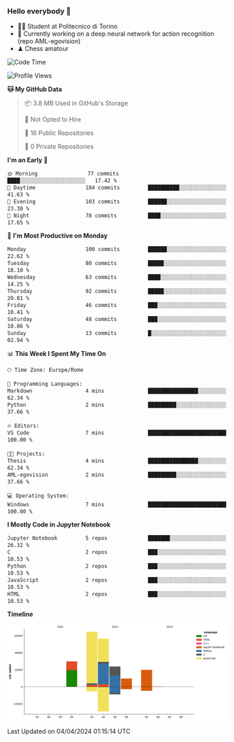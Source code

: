 ### Hello everybody 👋
- 🧑‍🎓 Student at Politecnico di Torino
- 🤖 Currently working on a deep neural network for action recognition (repo AML-egovision)
- ♟ Chess amatour

<!--
[![Figimodi's GitHub stats](https://github-readme-stats.vercel.app/api?username=figimodi&rank_icon=github&show_icons=true&include_all_commits=true)](https://github.com/figimodi/github-readme-stats)

![Top Langs](https://github-readme-stats.vercel.app/api/top-langs/?username=figimodi&layout=compact&)

[![Figimodi's WakaTime stats](https://github-readme-stats.vercel.app/api/wakatime?username=figimodi)](https://github.com/figimodi/github-readme-stats)
-->

<!--START_SECTION:waka-->
![Code Time](http://img.shields.io/badge/Code%20Time-39%20hrs%2052%20mins-blue)

![Profile Views](http://img.shields.io/badge/Profile%20Views-2-blue)

**🐱 My GitHub Data** 

> 📦 3.8 MB Used in GitHub's Storage 
 > 
> 🚫 Not Opted to Hire
 > 
> 📜 16 Public Repositories 
 > 
> 🔑 0 Private Repositories 
 > 
**I'm an Early 🐤** 

```text
🌞 Morning                77 commits          ████░░░░░░░░░░░░░░░░░░░░░   17.42 % 
🌆 Daytime                184 commits         ██████████░░░░░░░░░░░░░░░   41.63 % 
🌃 Evening                103 commits         ██████░░░░░░░░░░░░░░░░░░░   23.30 % 
🌙 Night                  78 commits          ████░░░░░░░░░░░░░░░░░░░░░   17.65 % 
```
📅 **I'm Most Productive on Monday** 

```text
Monday                   100 commits         ██████░░░░░░░░░░░░░░░░░░░   22.62 % 
Tuesday                  80 commits          █████░░░░░░░░░░░░░░░░░░░░   18.10 % 
Wednesday                63 commits          ████░░░░░░░░░░░░░░░░░░░░░   14.25 % 
Thursday                 92 commits          █████░░░░░░░░░░░░░░░░░░░░   20.81 % 
Friday                   46 commits          ███░░░░░░░░░░░░░░░░░░░░░░   10.41 % 
Saturday                 48 commits          ███░░░░░░░░░░░░░░░░░░░░░░   10.86 % 
Sunday                   13 commits          █░░░░░░░░░░░░░░░░░░░░░░░░   02.94 % 
```


📊 **This Week I Spent My Time On** 

```text
🕑︎ Time Zone: Europe/Rome

💬 Programming Languages: 
Markdown                 4 mins              ████████████████░░░░░░░░░   62.34 % 
Python                   2 mins              █████████░░░░░░░░░░░░░░░░   37.66 % 

🔥 Editors: 
VS Code                  7 mins              █████████████████████████   100.00 % 

🐱‍💻 Projects: 
Thesis                   4 mins              ████████████████░░░░░░░░░   62.34 % 
AML-egovision            2 mins              █████████░░░░░░░░░░░░░░░░   37.66 % 

💻 Operating System: 
Windows                  7 mins              █████████████████████████   100.00 % 
```

**I Mostly Code in Jupyter Notebook** 

```text
Jupyter Notebook         5 repos             ███████░░░░░░░░░░░░░░░░░░   26.32 % 
C                        2 repos             ███░░░░░░░░░░░░░░░░░░░░░░   10.53 % 
Python                   2 repos             ███░░░░░░░░░░░░░░░░░░░░░░   10.53 % 
JavaScript               2 repos             ███░░░░░░░░░░░░░░░░░░░░░░   10.53 % 
HTML                     2 repos             ███░░░░░░░░░░░░░░░░░░░░░░   10.53 % 
```



**Timeline**

![Lines of Code chart](https://raw.githubusercontent.com/figimodi/figimodi/main/assets/bar_graph.png)


 Last Updated on 04/04/2024 01:15:14 UTC
<!--END_SECTION:waka-->

<!--
**figimodi/figimodi** is a ✨ _special_ ✨ repository because its `README.md` (this file) appears on your GitHub profile.

Here are some ideas to get you started:

- 🔭 I’m currently working on ...
- 🌱 I’m currently learning ...
- 👯 I’m looking to collaborate on ...
- 🤔 I’m looking for help with ...
- 💬 Ask me about ...
- 📫 How to reach me: ...
- 😄 Pronouns: ...
- ⚡ Fun fact: ...
-->
